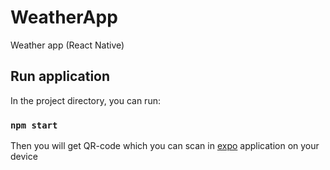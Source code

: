 # WeatherApp
Weather app (React Native)

## Run application
In the project directory, you can run:

### `npm start`
Then you will get QR-code which you can scan in [expo](https://expo.dev/) application on your device
